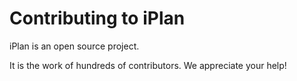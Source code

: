 # Contributing to iPlan

iPlan is an open source project.

It is the work of hundreds of contributors. We appreciate your help!
